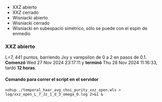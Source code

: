 - XXZ abierto
- XXZ cerrado 
- Wisniacki abierto 
- Wisniacki cerrado 
- Wisniacki en subespacio simétrico, sólo se puede con el espín de enmedio

### XXZ abierto

L=7, 441 puntos, barriendo Jxy y varepsilon de 0 a 2 en pasos de 0.1. **Comenzó** Wed 27 Nov 2024 23:17:11 y **terminó** Thu 28 Nov 2024 11:16:33, tardó **12 horas**. 

#### Comando para correr el script en el servidor

`nohup ./temporal_haar_avg_choi_purity_xxz_open.wls > log/xxz_open_L_7_Jz_1_d_3_omega_0.log 2>&1 &`